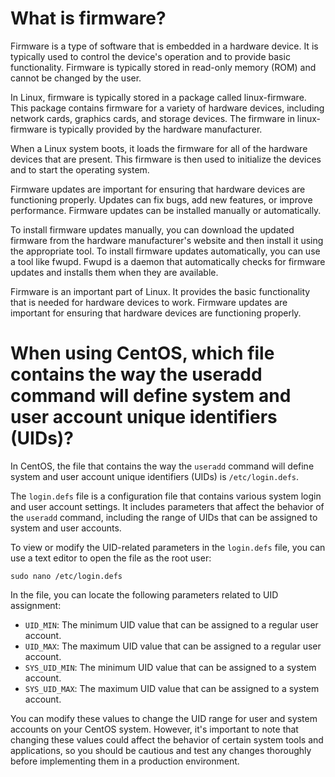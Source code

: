 # What is firmware?


Firmware is a type of software that is embedded in a hardware device. It is typically used to control the device's operation and to provide basic functionality. Firmware is typically stored in read-only memory (ROM) and cannot be changed by the user.

In Linux, firmware is typically stored in a package called linux-firmware. This package contains firmware for a variety of hardware devices, including network cards, graphics cards, and storage devices. The firmware in linux-firmware is typically provided by the hardware manufacturer.

When a Linux system boots, it loads the firmware for all of the hardware devices that are present. This firmware is then used to initialize the devices and to start the operating system.

Firmware updates are important for ensuring that hardware devices are functioning properly. Updates can fix bugs, add new features, or improve performance. Firmware updates can be installed manually or automatically.

To install firmware updates manually, you can download the updated firmware from the hardware manufacturer's website and then install it using the appropriate tool. To install firmware updates automatically, you can use a tool like fwupd. Fwupd is a daemon that automatically checks for firmware updates and installs them when they are available.

Firmware is an important part of Linux. It provides the basic functionality that is needed for hardware devices to work. Firmware updates are important for ensuring that hardware devices are functioning properly.

# When using CentOS, which file contains the way the useradd command will define system and user account unique identifiers (UIDs)?

In CentOS, the file that contains the way the `useradd` command will define system and user account unique identifiers (UIDs) is `/etc/login.defs`. 

The `login.defs` file is a configuration file that contains various system login and user account settings. It includes parameters that affect the behavior of the `useradd` command, including the range of UIDs that can be assigned to system and user accounts. 

To view or modify the UID-related parameters in the `login.defs` file, you can use a text editor to open the file as the root user:

```
sudo nano /etc/login.defs
```

In the file, you can locate the following parameters related to UID assignment:

- `UID_MIN`: The minimum UID value that can be assigned to a regular user account.
- `UID_MAX`: The maximum UID value that can be assigned to a regular user account.
- `SYS_UID_MIN`: The minimum UID value that can be assigned to a system account.
- `SYS_UID_MAX`: The maximum UID value that can be assigned to a system account.


You can modify these values to change the UID range for user and system accounts on your CentOS system. However, it's important to note that changing these values could affect the behavior of certain system tools and applications, so you should be cautious and test any changes thoroughly before implementing them in a production environment.